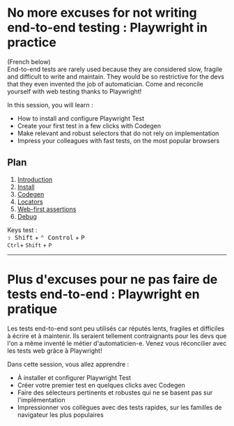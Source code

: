 # No more excuses for not writing end-to-end testing : Playwright in practice
(French below)  
End-to-end tests are rarely used because they are considered slow, fragile and difficult to write and maintain. They would be so restrictive for the devs that they even invented the job of automatician. Come and reconcile yourself with web testing thanks to Playwright! 

In this session, you will learn :
- How to install and configure Playwright Test
- Create your first test in a few clicks with Codegen
- Make relevant and robust selectors that do not rely on implementation
- Impress your colleagues with fast tests, on the most popular browsers

## Plan
1. [Introduction](docs/introduction/)
2. [Install](docs/install/)
3. [Codegen](docs/codegen/)
4. [Locators](docs/locators/)
5. [Web-first assertions](docs/web-first-assertions/)
6. [Debug](docs/debugger/README.md)


Keys test :  
<kbd>⇧ Shift</kbd> + <kbd>⌃ Control</kbd> + <kbd>P</kbd>  
`Ctrl`+ `Shift` + `P`

---
# Plus d'excuses pour ne pas faire de tests end-to-end : Playwright en pratique
Les tests end-to-end sont peu utilisés car réputés lents, fragiles et difficiles à écrire et à maintenir. Ils seraient tellement contraignants pour les devs que l'on a même inventé le métier d'automaticien-e. Venez vous réconcilier avec les tests web grâce à Playwright!  

Dans cette session, vous allez apprendre :  
- À installer et configurer Playwright Test  
- Créer votre premier test en quelques clicks avec Codegen  
- Faire des sélecteurs pertinents et robustes qui ne se basent pas sur l'implémentation  
- Impressionner vos collègues avec des tests rapides, sur les familles de navigateur les plus populaires
